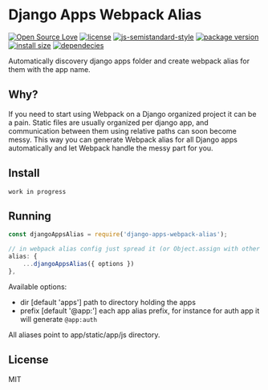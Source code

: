 # Django Apps Webpack Alias
[![Open Source Love](https://badges.frapsoft.com/os/v1/open-source.svg?v=103)](https://github.com/ellerbrock/open-source-badges/)
[![license](https://img.shields.io/github/license/marinko-peso/django-apps-webpack-alias.svg)](https://github.com/marinko-peso/django-apps-webpack-alias/blob/master/LICENSE)
[![js-semistandard-style](https://img.shields.io/badge/code%20style-semistandard-brightgreen.svg)](https://github.com/Flet/semistandard)
[![package version](https://img.shields.io/npm/v/server-reach-by-image.svg)](https://npm.im/server-reach-by-image)
[![install size](https://packagephobia.now.sh/badge?p=server-reach-by-image)](https://packagephobia.now.sh/result?p=server-reach-by-image)
[![dependecies](https://david-dm.org/marinko-peso/django-apps-webpack-alias.svg)](https://david-dm.org/marinko-peso/django-apps-webpack-alias)

Automatically discovery django apps folder and create webpack alias for them with the app name.


## Why?

If you need to start using Webpack on a Django organized project it can be a pain. Static files are usually organized per django app, and communication between them using relative paths can soon become messy.
This way you can generate Webpack alias for all Django apps automatically and let Webpack handle the messy part for you.


## Install

```ssh
work in progress
```


## Running

```js
const djangoAppsAlias = require('django-apps-webpack-alias');

// in webpack alias config just spread it (or Object.assign with other alias entries)
alias: {
    ...djangoAppsAlias({ options })
},
```

Available options:
- dir [default 'apps'] path to directory holding the apps
- prefix [default '@app:'] each app alias prefix, for instance for auth app it will generate ``` @app:auth ```

All aliases point to app/static/app/js directory.


## License

MIT

